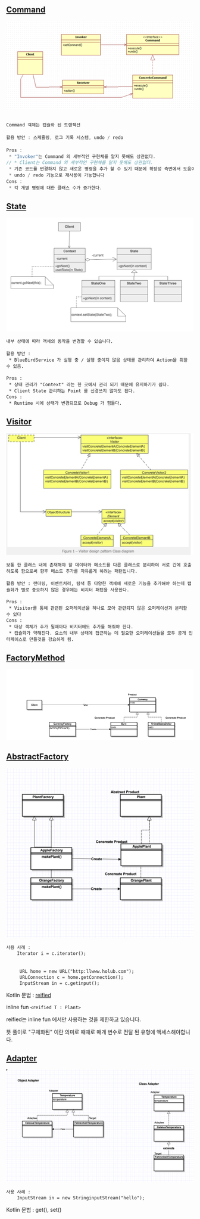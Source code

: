 
[Command](/src/main/kotlin/taesu/Command.kt)
-----
![Command](/screen/Command.png)

```kotlin

Command 객체는 캡슐화 된 트랜잭션

활용 방안 : 스케쥴링, 로그 기록 시스템, undo / redo

Pros : 
 * "Invoker"는 Command 의 세부적인 구현체를 알지 못해도 상관없다.
// * Client는 Command 의 세부적인 구현체를 알지 못해도 상관없다.
 * 기존 코드를 변경하지 않고 새로운 명령을 추가 할 수 있기 때문에 확장성 측면에서 도움이 됩니다
 * undo / redo 기능으로 재사용이 가능합니다
Cons : 
 * 각 개별 명령에 대한 클래스 수가 증가한다.

```


[State](/src/main/kotlin/taesu/State.kt)
-----
![State](/screen/State.png)
````
내부 상태에 따라 객체의 동작을 변경할 수 있습니다.

활용 방안 : 
 * BlueBirdService 가 실행 중 / 실행 중이지 않음 상태를 관리하여 Action을 취할 수 있음.

Pros : 
 * 상태 관리가 "Context" 라는 한 곳에서 관리 되기 때문에 유지하기가 쉽다.
 * Client State 관리하는 Point 를 신경쓰지 않아도 된다.
Cons : 
 * Runtime 시에 상태가 변경되므로 Debug 가 힘들다. 
 ````
 [Visitor](/src/main/kotlin/taesu/Visitor.kt)
 -----
 ![Visitor](/screen/Visitor.png)
 
```` 
보통 한 클래스 내에 존재해야 할 데이터와 메소드를 다른 클래스로 분리하여 서로 간에 호출하도록 함으로써 향후 메소드 추가를 자유롭게 하려는 패턴입니다.

활용 방안 : 랜더링, 이벤트처리, 탐색 등 다양한 객체에 새로운 기능을 추가해야 하는데 캡슐화가 별로 중요하지 않은 경우에는 비지터 패턴을 사용한다.

Pros : 
 * Visitor를 통해 관련된 오퍼레이션을 하나로 모아 관련되지 않은 오퍼레이션과 분리할 수 있다
Cons : 
 * 대상 객체가 추가 될때마다 비지터에도 추가를 해줘야 한다.
 * 캡슐화가 약해진다. 요소의 내부 상태에 접근하는 데 필요한 오퍼레이션들을 모두 공개 인터페이스로 만들것을 강요하게 됨. 
````


 [FactoryMethod](/src/main/kotlin/FactoryMethod.kt)
 -----
 ![FactoryMethod](/screen/FactoryMethod.jpg)
 
 
 [AbstractFactory](/src/main/kotlin/AbstractFactory.kt)
 -----
 ![AbstractFactory](/screen/AbstractFactory.png)
 
```` 
사용 사례 : 
	Iterator i = c.iterator();


	 URL home = new URL("http:llwww.holub.com"); 
	 URLConnection c = home.getConnection();  
	 InputStream in = c.getinput();

````

Kotlin 문법 : [reified](/src/main/kotlin/reified.kt)
  
  inline fun `<reified T : Plant>`

  reified는 inline fun 에서만 사용하는 것을 제한하고 있습니다.
  
  뜻 풀이로 "구체화된" 이란 의미로 때때로 매개 변수로 전달 된 유형에 액세스해야합니다.
  

 [Adapter](/src/main/kotlin/Adapter.kt)
 -----
 ![Adapter](/screen/Adapter.png)
 
```` 
사용 사례 : 
	InputStream in = new StringinputStream("hello");

````

Kotlin 문법 : 
  get(), set()